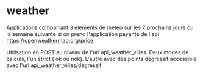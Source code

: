 # weather
Applications comparrant 3 elements de meteo sur les 7 prochains jours ou la semaine suivante si on prend l'application payante de l'api https://openweathermap.org/price

Utilisation en POST au niveau de l'url api_weather_villes. Deux modes de calculs, l'un strict ( ok ou nok). L'autre avec des points dégressif accessible avec l'url api_weather_villes/degressif